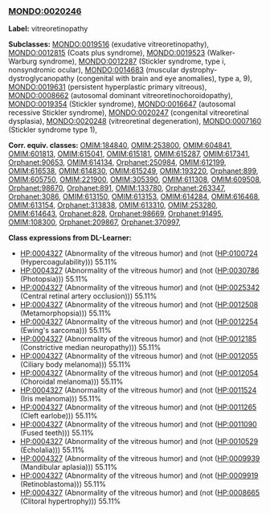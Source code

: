 
### [MONDO:0020246](http://purl.obolibrary.org/obo/MONDO_0020246)
**Label:** vitreoretinopathy

**Subclasses:** [MONDO:0019516](http://purl.obolibrary.org/obo/MONDO_0019516) (exudative vitreoretinopathy), [MONDO:0012815](http://purl.obolibrary.org/obo/MONDO_0012815) (Coats plus syndrome), [MONDO:0019523](http://purl.obolibrary.org/obo/MONDO_0019523) (Walker-Warburg syndrome), [MONDO:0012287](http://purl.obolibrary.org/obo/MONDO_0012287) (Stickler syndrome, type i, nonsyndromic ocular), [MONDO:0014683](http://purl.obolibrary.org/obo/MONDO_0014683) (muscular dystrophy-dystroglycanopathy (congenital with brain and eye anomalies), type a, 9), [MONDO:0019631](http://purl.obolibrary.org/obo/MONDO_0019631) (persistent hyperplastic primary vitreous), [MONDO:0008662](http://purl.obolibrary.org/obo/MONDO_0008662) (autosomal dominant vitreoretinochoroidopathy), [MONDO:0019354](http://purl.obolibrary.org/obo/MONDO_0019354) (Stickler syndrome), [MONDO:0016647](http://purl.obolibrary.org/obo/MONDO_0016647) (autosomal recessive Stickler syndrome), [MONDO:0020247](http://purl.obolibrary.org/obo/MONDO_0020247) (congenital vitreoretinal dysplasia), [MONDO:0020248](http://purl.obolibrary.org/obo/MONDO_0020248) (vitreoretinal degeneration), [MONDO:0007160](http://purl.obolibrary.org/obo/MONDO_0007160) (Stickler syndrome type 1), 

**Corr. equiv. classes:** [OMIM:184840](http://purl.obolibrary.org/obo/OMIM_184840), [OMIM:253800](http://purl.obolibrary.org/obo/OMIM_253800), [OMIM:604841](http://purl.obolibrary.org/obo/OMIM_604841), [OMIM:601813](http://purl.obolibrary.org/obo/OMIM_601813), [OMIM:615041](http://purl.obolibrary.org/obo/OMIM_615041), [OMIM:615181](http://purl.obolibrary.org/obo/OMIM_615181), [OMIM:615287](http://purl.obolibrary.org/obo/OMIM_615287), [OMIM:617341](http://purl.obolibrary.org/obo/OMIM_617341), [Orphanet:90653](http://www.orpha.net/ORDO/Orphanet_90653), [OMIM:614134](http://purl.obolibrary.org/obo/OMIM_614134), [Orphanet:250984](http://www.orpha.net/ORDO/Orphanet_250984), [OMIM:612199](http://purl.obolibrary.org/obo/OMIM_612199), [OMIM:616538](http://purl.obolibrary.org/obo/OMIM_616538), [OMIM:614830](http://purl.obolibrary.org/obo/OMIM_614830), [OMIM:615249](http://purl.obolibrary.org/obo/OMIM_615249), [OMIM:193220](http://purl.obolibrary.org/obo/OMIM_193220), [Orphanet:899](http://www.orpha.net/ORDO/Orphanet_899), [OMIM:605750](http://purl.obolibrary.org/obo/OMIM_605750), [OMIM:221900](http://purl.obolibrary.org/obo/OMIM_221900), [OMIM:305390](http://purl.obolibrary.org/obo/OMIM_305390), [OMIM:611308](http://purl.obolibrary.org/obo/OMIM_611308), [OMIM:609508](http://purl.obolibrary.org/obo/OMIM_609508), [Orphanet:98670](http://www.orpha.net/ORDO/Orphanet_98670), [Orphanet:891](http://www.orpha.net/ORDO/Orphanet_891), [OMIM:133780](http://purl.obolibrary.org/obo/OMIM_133780), [Orphanet:263347](http://www.orpha.net/ORDO/Orphanet_263347), [Orphanet:3086](http://www.orpha.net/ORDO/Orphanet_3086), [OMIM:613150](http://purl.obolibrary.org/obo/OMIM_613150), [OMIM:613153](http://purl.obolibrary.org/obo/OMIM_613153), [OMIM:614284](http://purl.obolibrary.org/obo/OMIM_614284), [OMIM:616468](http://purl.obolibrary.org/obo/OMIM_616468), [OMIM:613154](http://purl.obolibrary.org/obo/OMIM_613154), [Orphanet:313838](http://www.orpha.net/ORDO/Orphanet_313838), [OMIM:613310](http://purl.obolibrary.org/obo/OMIM_613310), [OMIM:253280](http://purl.obolibrary.org/obo/OMIM_253280), [OMIM:614643](http://purl.obolibrary.org/obo/OMIM_614643), [Orphanet:828](http://www.orpha.net/ORDO/Orphanet_828), [Orphanet:98669](http://www.orpha.net/ORDO/Orphanet_98669), [Orphanet:91495](http://www.orpha.net/ORDO/Orphanet_91495), [OMIM:108300](http://purl.obolibrary.org/obo/OMIM_108300), [Orphanet:209867](http://www.orpha.net/ORDO/Orphanet_209867), [Orphanet:370997](http://www.orpha.net/ORDO/Orphanet_370997), 

**Class expressions from DL-Learner:**

- [HP:0004327](http://purl.obolibrary.org/obo/HP_0004327) (Abnormality of the vitreous humor) and (not ([HP:0100724](http://purl.obolibrary.org/obo/HP_0100724) (Hypercoagulability))) 55.11%
- [HP:0004327](http://purl.obolibrary.org/obo/HP_0004327) (Abnormality of the vitreous humor) and (not ([HP:0030786](http://purl.obolibrary.org/obo/HP_0030786) (Photopsia))) 55.11%
- [HP:0004327](http://purl.obolibrary.org/obo/HP_0004327) (Abnormality of the vitreous humor) and (not ([HP:0025342](http://purl.obolibrary.org/obo/HP_0025342) (Central retinal artery occlusion))) 55.11%
- [HP:0004327](http://purl.obolibrary.org/obo/HP_0004327) (Abnormality of the vitreous humor) and (not ([HP:0012508](http://purl.obolibrary.org/obo/HP_0012508) (Metamorphopsia))) 55.11%
- [HP:0004327](http://purl.obolibrary.org/obo/HP_0004327) (Abnormality of the vitreous humor) and (not ([HP:0012254](http://purl.obolibrary.org/obo/HP_0012254) (Ewing's sarcoma))) 55.11%
- [HP:0004327](http://purl.obolibrary.org/obo/HP_0004327) (Abnormality of the vitreous humor) and (not ([HP:0012185](http://purl.obolibrary.org/obo/HP_0012185) (Constrictive median neuropathy))) 55.11%
- [HP:0004327](http://purl.obolibrary.org/obo/HP_0004327) (Abnormality of the vitreous humor) and (not ([HP:0012055](http://purl.obolibrary.org/obo/HP_0012055) (Ciliary body melanoma))) 55.11%
- [HP:0004327](http://purl.obolibrary.org/obo/HP_0004327) (Abnormality of the vitreous humor) and (not ([HP:0012054](http://purl.obolibrary.org/obo/HP_0012054) (Choroidal melanoma))) 55.11%
- [HP:0004327](http://purl.obolibrary.org/obo/HP_0004327) (Abnormality of the vitreous humor) and (not ([HP:0011524](http://purl.obolibrary.org/obo/HP_0011524) (Iris melanoma))) 55.11%
- [HP:0004327](http://purl.obolibrary.org/obo/HP_0004327) (Abnormality of the vitreous humor) and (not ([HP:0011265](http://purl.obolibrary.org/obo/HP_0011265) (Cleft earlobe))) 55.11%
- [HP:0004327](http://purl.obolibrary.org/obo/HP_0004327) (Abnormality of the vitreous humor) and (not ([HP:0011090](http://purl.obolibrary.org/obo/HP_0011090) (Fused teeth))) 55.11%
- [HP:0004327](http://purl.obolibrary.org/obo/HP_0004327) (Abnormality of the vitreous humor) and (not ([HP:0010529](http://purl.obolibrary.org/obo/HP_0010529) (Echolalia))) 55.11%
- [HP:0004327](http://purl.obolibrary.org/obo/HP_0004327) (Abnormality of the vitreous humor) and (not ([HP:0009939](http://purl.obolibrary.org/obo/HP_0009939) (Mandibular aplasia))) 55.11%
- [HP:0004327](http://purl.obolibrary.org/obo/HP_0004327) (Abnormality of the vitreous humor) and (not ([HP:0009919](http://purl.obolibrary.org/obo/HP_0009919) (Retinoblastoma))) 55.11%
- [HP:0004327](http://purl.obolibrary.org/obo/HP_0004327) (Abnormality of the vitreous humor) and (not ([HP:0008665](http://purl.obolibrary.org/obo/HP_0008665) (Clitoral hypertrophy))) 55.11%


